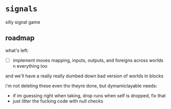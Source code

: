 # `signals`

silly signal game

## roadmap

what's left:

- [ ] implement moves mapping, inputs, outputs, and foreigns across worlds n everything too

and we'll have a really really dumbed down bad version of worlds in blocks

i'm not deleting these even tho theyre done, but dymamiclayable needs:

- if im guessing right when taking, drop runs when self is dropped, fix that
- just litter the fucking code with null checks